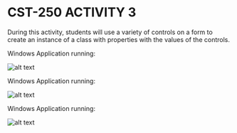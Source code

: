# CST-250 ACTIVITY 3


During this activity, students will use a variety of controls on a form to create an instance of a class with properties with the values of the controls.


Windows Application running:

![alt text](https://github.com/JLAGCU/CST-250-Activity-4/blob/main/Images/3.1%20Console%20Output.png)


Windows Application running:

![alt text](https://github.com/JLAGCU/CST-250-Activity-4/blob/main/Images/3.1%20Console%20Output.png)


Windows Application running:

![alt text](https://github.com/JLAGCU/CST-250-Activity-4/blob/main/Images/3.1%20Console%20Output.png)